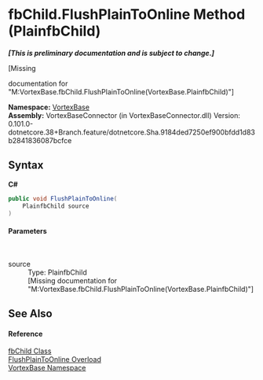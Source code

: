 # fbChild.FlushPlainToOnline Method (PlainfbChild)
 _**\[This is preliminary documentation and is subject to change.\]**_

\[Missing <summary> documentation for "M:VortexBase.fbChild.FlushPlainToOnline(VortexBase.PlainfbChild)"\]

**Namespace:**&nbsp;<a href="N_VortexBase.md">VortexBase</a><br />**Assembly:**&nbsp;VortexBaseConnector (in VortexBaseConnector.dll) Version: 0.101.0-dotnetcore.38+Branch.feature/dotnetcore.Sha.9184ded7250ef900bfdd1d83b2841836087bcfce

## Syntax

**C#**<br />
``` C#
public void FlushPlainToOnline(
	PlainfbChild source
)
```


#### Parameters
&nbsp;<dl><dt>source</dt><dd>Type: PlainfbChild<br />\[Missing <param name="source"/> documentation for "M:VortexBase.fbChild.FlushPlainToOnline(VortexBase.PlainfbChild)"\]</dd></dl>

## See Also


#### Reference
<a href="T_VortexBase_fbChild.md">fbChild Class</a><br /><a href="Overload_VortexBase_fbChild_FlushPlainToOnline.md">FlushPlainToOnline Overload</a><br /><a href="N_VortexBase.md">VortexBase Namespace</a><br />